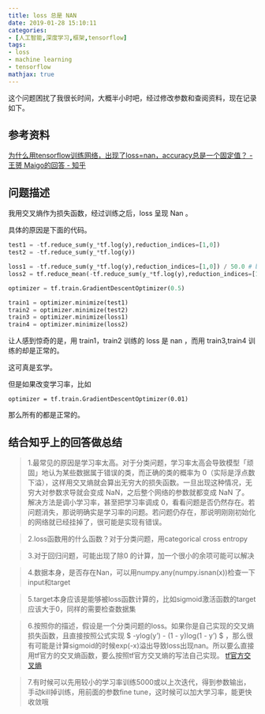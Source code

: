 ```yaml
---
title: loss 总是 NAN
date: 2019-01-28 15:10:11
categories:
- [人工智能,深度学习,框架,tensorflow]
tags:
- loss
- machine learning
- tensorflow
mathjax: true
---
```

这个问题困扰了我很长时间，大概半小时吧，经过修改参数和查阅资料，现在记录如下。

<!-- more -->

## 参考资料

[为什么用tensorflow训练网络，出现了loss=nan，accuracy总是一个固定值？ - 王赟 Maigo的回答 - 知乎](https://www.zhihu.com/question/62441748/answer/232522878)

## 问题描述

我用交叉熵作为损失函数，经过训练之后，loss 呈现 Nan 。

具体的原因是下面的代码。

```python
test1 = -tf.reduce_sum(y_*tf.log(y),reduction_indices=[1,0])
test2 = -tf.reduce_sum(y_*tf.log(y))

loss1 = -tf.reduce_sum(y_*tf.log(y),reduction_indices=[1,0]) / 50.0 # batch 的大小是 50
loss2 = tf.reduce_mean(-tf.reduce_sum(y_*tf.log(y),reduction_indices=[1]))

optimizer = tf.train.GradientDescentOptimizer(0.5)

train1 = optimizer.minimize(test1)
train2 = optimizer.minimize(test2)
train3 = optimizer.minimize(loss1)
train4 = optimizer.minimize(loss2)
```

让人感到惊奇的是，用 train1，train2 训练的 loss 是 nan ，而用 train3,train4 训练的却是正常的。

这可真是玄学。

但是如果改变学习率，比如
	
	optimizer = tf.train.GradientDescentOptimizer(0.01)
	
那么所有的都是正常的。

## 结合知乎上的回答做总结

>1.最常见的原因是学习率太高。对于分类问题，学习率太高会导致模型「顽固」地认为某些数据属于错误的类，而正确的类的概率为 0（实际是浮点数下溢），这样用交叉熵就会算出无穷大的损失函数。一旦出现这种情况，无穷大对参数求导就会变成 NaN，之后整个网络的参数就都变成 NaN 了。
解决方法是调小学习率，甚至把学习率调成 0，看看问题是否仍然存在。若问题消失，那说明确实是学习率的问题。若问题仍存在，那说明刚刚初始化的网络就已经挂掉了，很可能是实现有错误。

>2.loss函数用的什么函数？对于分类问题，用categorical cross entropy

>3.对于回归问题，可能出现了除0 的计算，加一个很小的余项可能可以解决

>4.数据本身，是否存在Nan，可以用numpy.any(numpy.isnan(x))检查一下input和target

>5.target本身应该是能够被loss函数计算的，比如sigmoid激活函数的target应该大于0，同样的需要检查数据集

>6.按照你的描述，假设是一个分类问题的loss。如果你是自己实现的交叉熵损失函数，且直接按照公式实现 $ -ylog(y’) - (1 - y)log(1 - y’) $ ，那么很有可能是计算sigmoid的时候exp(-x)溢出导致loss出现nan。所以要么直接用tf官方的交叉熵函数，要么按照tf官方交叉熵的写法自己实现。
[tf官方交叉熵](https://www.tensorflow.org/api_docs/python/tf/nn/sigmoid_cross_entropy_with_logits)

>7.有时候可以先用较小的学习率训练5000或以上次迭代，得到参数输出，手动kill掉训练，用前面的参数fine tune，这时候可以加大学习率，能更快收敛哦














